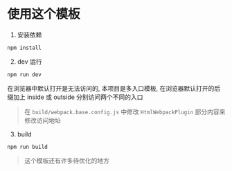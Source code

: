 # 使用这个模板

1. 安装依赖

```
npm install
```

2. dev 运行

```
npm run dev
```

在浏览器中默认打开是无法访问的, 本项目是多入口模板, 在浏览器默认打开的后缀加上 inside 或 outside 分别访问两个不同的入口

> 在 `build/webpack.base.config.js` 中修改 `HtmlWebpackPlugin` 部分内容来修改访问地址

3. build

```
npm run build
```

> 这个模板还有许多待优化的地方